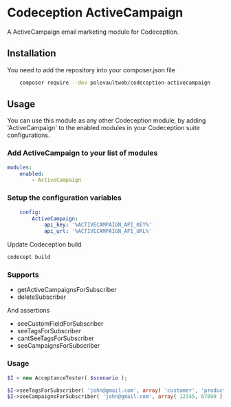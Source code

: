 Codeception ActiveCampaign
==========

A ActiveCampaign email marketing module for Codeception.

## Installation
You need to add the repository into your composer.json file

```bash
    composer require --dev polevaultweb/codeception-activecampaign
```

## Usage

You can use this module as any other Codeception module, by adding 'ActiveCampaign' to the enabled modules in your Codeception suite configurations.

### Add ActiveCampaign to your list of modules

```yml
modules:
    enabled:
        - ActiveCampaign
 ```  

### Setup the configuration variables

```yml
    config:
        ActiveCampaign:
            api_key: '%ACTIVECAMPAIGN_API_KEY%'
            api_url: '%ACTIVECAMPAIGN_API_URL%'
 ```     
 
Update Codeception build
  
  ```bash
  codecept build
  ```
  
### Supports

* getActiveCampaignsForSubscriber
* deleteSubscriber

And assertions

* seeCustomFieldForSubscriber
* seeTagsForSubscriber
* cantSeeTagsForSubscriber
* seeCampaignsForSubscriber

### Usage

```php
$I = new AcceptanceTester( $scenario );

$I->seeTagsForSubscriber( 'john@gmail.com', array( 'customer', 'product-x' ) );
$I->seeCampaignsForSubscriber( 'john@gmail.com', array( 12345, 67890 ) );

```

